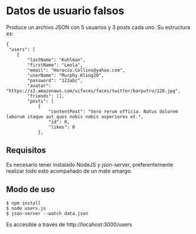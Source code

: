 # Datos de usuario falsos

Produce un archivo JSON con 5 usuarios y 3 posts cada uno. Su estructura es:


    {
     "users": [
        {
            "lastName": "Kuhlman",
            "firstName": "Leola",
            "email": "Horacio.Collins@yahoo.com",
            "userName": "Murphy.Kling20",
            "password": "123abc",
            "avatar": "https://s3.amazonaws.com/uifaces/faces/twitter/barputro/128.jpg",
            "friends": [],
            "posts": [
                {
                    "contentPost": "Vero rerum officia. Natus dolorem laborum itaque aut quos nobis nobis asperiores et.",
                    "id": 0,
                    "likes": 0
                },

## Requisitos

Es necesario tener instalado NodeJS y json-server, preferentemente realizar todo esto acompañado de un mate amargo.

## Modo de uso

    $ npm install
    $ node users.js
    $ json-server --watch data.json

Es accesible a través de http://locahost:3000/users
